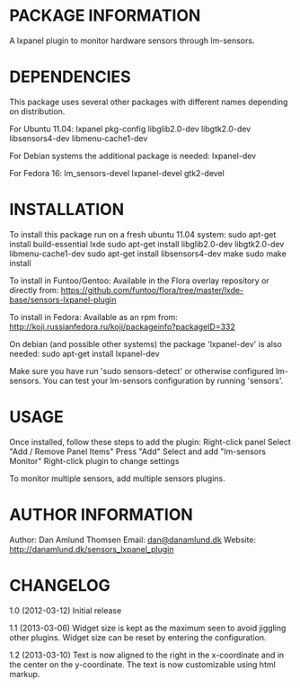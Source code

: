 PACKAGE INFORMATION
===================

A lxpanel plugin to monitor hardware sensors through lm-sensors.


DEPENDENCIES
============

This package uses several other packages with different names
depending on distribution.

For Ubuntu 11.04:
  lxpanel
  pkg-config
  libglib2.0-dev
  libgtk2.0-dev
  libsensors4-dev
  libmenu-cache1-dev

For Debian systems the additional package is needed:
  lxpanel-dev

For Fedora 16:
  lm_sensors-devel
  lxpanel-devel
  gtk2-devel


INSTALLATION
============

To install this package run on a fresh ubuntu 11.04 system:
  sudo apt-get install build-essential lxde
  sudo apt-get install libglib2.0-dev libgtk2.0-dev libmenu-cache1-dev 
  sudo apt-get install libsensors4-dev
  make
  sudo make install

To install in Funtoo/Gentoo:
  Available in the Flora overlay repository or directly from:
    https://github.com/funtoo/flora/tree/master/lxde-base/sensors-lxpanel-plugin

To install in Fedora:
  Available as an rpm from:
    http://koji.russianfedora.ru/koji/packageinfo?packageID=332

On debian (and possible other systems) the package 'lxpanel-dev' is
also needed: 
  sudo apt-get install lxpanel-dev

Make sure you have run 'sudo sensors-detect' or otherwise configured
lm-sensors. You can test your lm-sensors configuration by running
'sensors'.


USAGE
=====

Once installed, follow these steps to add the plugin:
  Right-click panel
  Select "Add / Remove Panel Items"
  Press "Add"
  Select and add "lm-sensors Monitor"
  Right-click plugin to change settings

To monitor multiple sensors, add multiple sensors plugins.


AUTHOR INFORMATION
==================

Author: Dan Amlund Thomsen
Email: dan@danamlund.dk
Website: http://danamlund.dk/sensors_lxpanel_plugin


CHANGELOG
=========

1.0 (2012-03-12)
  Initial release

1.1 (2013-03-06) 
  Widget size is kept as the maximum seen to avoid jiggling other
  plugins. Widget size can be reset by entering the configuration.

1.2 (2013-03-10)
  Text is now aligned to the right in the x-coordinate and in the
  center on the y-coordinate. The text is now customizable using html
  markup.
